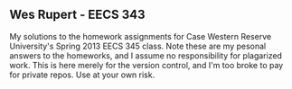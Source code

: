 Wes Rupert - EECS 343
---

My solutions to the homework assignments for Case Western Reserve University's Spring 2013 EECS 345 class. Note these are my pesonal answers to the homeworks, and I assume no responsibility for plagarized work. This is here merely for the version control, and I'm too broke to pay for private repos. Use at your own risk.
